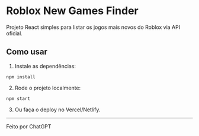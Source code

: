 
# Roblox New Games Finder

Projeto React simples para listar os jogos mais novos do Roblox via API oficial.

## Como usar

1. Instale as dependências:

```
npm install
```

2. Rode o projeto localmente:

```
npm start
```

3. Ou faça o deploy no Vercel/Netlify.

---

Feito por ChatGPT
